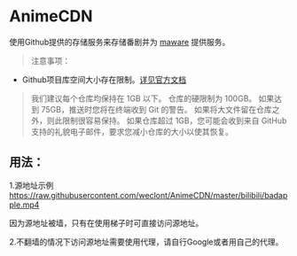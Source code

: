 # AnimeCDN
使用Github提供的存储服务来存储番剧并为 [maware](https://maware.cc) 提供服务。

> 注意事项：
 - Github项目库空间大小存在限制。[详见官方文档](https://docs.github.com/cn/repositories/working-with-files/managing-large-files/about-large-files-on-github)

>我们建议每个仓库均保持在 1GB 以下。 仓库的硬限制为 100GB。 如果达到 75GB，推送时您将在终端收到 Git 的警告。 如果将大文件留在仓库之外，则此限制很容易保持。 如果仓库超过 1GB，您可能会收到来自 GitHub 支持的礼貌电子邮件，要求您减小仓库的大小以使其恢复。

## 用法：

1.源地址示例 https://raw.githubusercontent.com/weclont/AnimeCDN/master/bilibili/badapple.mp4

因为源地址被墙，只有在使用梯子时可直接访问源地址。

2.不翻墙的情况下访问源地址需要使用代理，请自行Google或者用自己的代理。